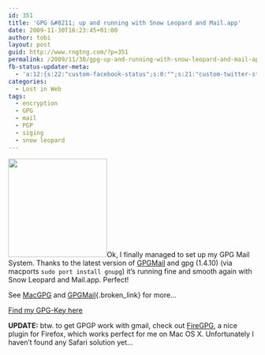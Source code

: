 ```yaml
---
id: 351
title: 'GPG &#8211; up and running with Snow Leopard and Mail.app'
date: 2009-11-30T16:23:45+01:00
author: tobi
layout: post
guid: http://www.rngtng.com/?p=351
permalink: /2009/11/30/gpg-up-and-running-with-snow-leopard-and-mail-app/
fb-status-updater-meta:
  - 'a:12:{s:22:"custom-facebook-status";s:0:"";s:21:"custom-twitter-status";s:0:"";s:21:"custom-myspace-status";s:0:"";s:19:"custom-myspace-mood";s:0:"";s:25:"fb-push-as-profile-status";s:0:"";s:23:"fb-push-as-profile-link";s:0:"";s:23:"fb-push-as-page1-status";s:0:"";s:21:"fb-push-as-page1-link";s:0:"";s:14:"fb-share-image";s:0:"";s:7:"tw-push";s:1:"1";s:7:"ms-push";s:0:"";s:4:"push";s:1:"1";}'
categories:
  - Lost in Web
tags:
  - encryption
  - GPG
  - mail
  - PGP
  - siging
  - snow leopard
---
```

<img class="alignright" src="http://3.bp.blogspot.com/_LqGloMJUekI/SAYrvuuEVyI/AAAAAAAAAAc/eorl_nD-4EM/s200/mac-gpg-logo.png" alt="" width="200" height="200" />Ok, I finally managed to set up my GPG Mail System. Thanks to the latest version of [GPGMail](http://twitter.com/humpaaa/status/6081240084) and gpg (1.4.10) (via macports `sudo port install gnupg`) it&#8217;s running fine and smooth again with Snow Leopard and Mail.app. Perfect!

See [MacGPG](http://macgpg.sourceforge.net/) and [GPGMail](http://www.sente.ch/software/GPGMail/English.lproj/GPGMail.html){.broken_link} for more&#8230;

[Find my GPG-Key here](http://gpg-keyserver.de/pks/lookup?op=get&search=0x07918D27FF576091)

**UPDATE:** btw. to get GPGP work with gmail, check out [FireGPG](http://getfiregpg.org), a nice plugin for Firefox, which works perfect for me on Mac OS X. Unfortunately I haven&#8217;t found any Safari solution yet&#8230;